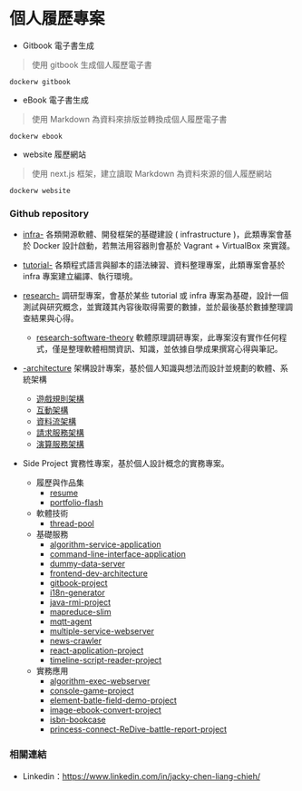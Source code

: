 # 個人履歷專案

+ Gitbook 電子書生成
> 使用 gitbook 生成個人履歷電子書

```
dockerw gitbook
```

+ eBook 電子書生成
> 使用 Markdown 為資料來排版並轉換成個人履歷電子書

```
dockerw ebook
```

+ website 履歷網站
> 使用 next.js 框架，建立讀取 Markdown 為資料來源的個人履歷網站

```
dockerw website
```

### Github repository

+ [infra-<repository>](https://github.com/eastmoon?tab=repositories&q=infra+in%3Aname&type=public&language=&sort=)
各類開源軟體、開發框架的基礎建設 ( infrastructure )，此類專案會基於 Docker 設計啟動，若無法用容器則會基於 Vagrant + VirtualBox 來實踐。

+ [tutorial-<repository>](https://github.com/eastmoon?tab=repositories&q=tutorial+in%3Aname&type=public&language=&sort=)
各類程式語言與腳本的語法練習、資料整理專案，此類專案會基於 infra 專案建立編譯、執行環境。

+ [research-<repository>](https://github.com/eastmoon?tab=repositories&q=research+in%3Aname&type=public&language=&sort=)
調研型專案，會基於某些 tutorial 或 infra 專案為基礎，設計一個測試與研究概念，並實踐其內容後取得需要的數據，並於最後基於數據整理調查結果與心得。
    - [research-software-theory](https://github.com/eastmoon/research-software-theory)
    軟體原理調研專案，此專案沒有實作任何程式，僅是整理軟體相關資訊、知識，並依據自學成果撰寫心得與筆記。

+ [<repository>-architecture](https://github.com/eastmoon?tab=repositories&q=-architecture+in%3Aname&type=public&language=&sort=)
架構設計專案，基於個人知識與想法而設計並規劃的軟體、系統架構
    - [遊戲規則架構](https://github.com/eastmoon/game-rule-architecture)
    - [互動架構](https://github.com/eastmoon/interactive-architecture)
    - [資料流架構](https://github.com/eastmoon/dataflow-architecture)
    - [請求服務架構](https://github.com/eastmoon/request-service-architecture)
    - [演算服務架構](https://github.com/eastmoon/calculate-service-architecture)

+ Side Project
實務性專案，基於個人設計概念的實務專案。
    - 履歷與作品集
        + [resume](https://github.com/eastmoon/resume)
        + [portfolio-flash](https://github.com/eastmoon/portfolio-flash)
    - 軟體技術
        + [thread-pool](https://github.com/eastmoon/thread-pool)
    - 基礎服務
        + [algorithm-service-application](https://github.com/eastmoon/algorithm-service-application)
        + [command-line-interface-application](https://github.com/eastmoon/command-line-interface-application)
        + [dummy-data-server](https://github.com/eastmoon/dummy-data-server)
        + [frontend-dev-architecture](https://github.com/eastmoon/frontend-dev-architecture)
        + [gitbook-project](https://github.com/eastmoon/gitbook-project)
        + [i18n-generator](https://github.com/eastmoon/i18n-generator)
        + [java-rmi-project](https://github.com/eastmoon/java-rmi-project)
        + [mapreduce-slim](https://github.com/eastmoon/mapreduce-slim)
        + [mqtt-agent](https://github.com/eastmoon/mqtt-agent)
        + [multiple-service-webserver](https://github.com/eastmoon/multiple-service-webserver)
        + [news-crawler](https://github.com/eastmoon/news-crawler)
        + [react-application-project](https://github.com/eastmoon/react-application-project)
        + [timeline-script-reader-project](https://github.com/eastmoon/timeline-script-reader-project)
    - 實務應用
        + [algorithm-exec-webserver](https://github.com/eastmoon/algorithm-exec-webserver)
        + [console-game-project](https://github.com/eastmoon/console-game-project)
        + [element-batle-field-demo-project](https://github.com/eastmoon/element-batle-field-demo-project)
        + [image-ebook-convert-project](https://github.com/eastmoon/image-ebook-convert-project)
        + [isbn-bookcase](https://github.com/eastmoon/isbn-bookcase)
        + [princess-connect-ReDive-battle-report-project](https://github.com/eastmoon/princess-connect-ReDive-battle-report-project)



### 相關連結

- Linkedin：https://www.linkedin.com/in/jacky-chen-liang-chieh/
